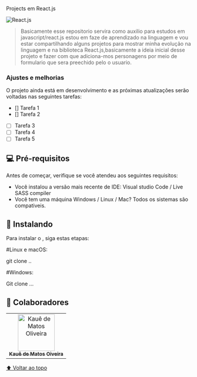  Projects em React.js


<img src="https://i.ytimg.com/vi/ly3m6mv5qvg/maxresdefault.jpg" alt="React.js">

> Basicamente esse repositorio servira como auxilio para estudos em javascript/react.js estou em faze de aprendizado na linguagem e vou estar compartilhando alguns projetos para mostrar minha evolução na linguagem e na biblioteca React.js,basicamente a ideia inicial desse projeto e fazer com que adiciona-mos personagens por meio de formulario que sera preechido pelo o usuario. 

### Ajustes e melhorias

O projeto ainda está em desenvolvimento e as próximas atualizações serão voltadas nas seguintes tarefas:

- [] Tarefa 1
- [] Tarefa 2
- [ ] Tarefa 3
- [ ] Tarefa 4
- [ ] Tarefa 5

## 💻 Pré-requisitos

Antes de começar, verifique se você atendeu aos seguintes requisitos:
* Você instalou a versão mais recente de IDE: Visual studio Code / Live SASS compiler
* Você tem uma máquina Windows / Linux / Mac? Todos os sistemas são compativeis.


## 🚀 Instalando <Hora-aventura-card-add>

Para instalar o <hora-aventura-card-add>, siga estas etapas:

#Linux e macOS:

git clone ..

#Windows:

Git clone ...

## 🤝 Colaboradores

<table>
  <tr>
    <td align="center">
      <a href="#">
        <img src="https://avatars.githubusercontent.com/u/98132837?v=4" width="100px;" alt="Kauê de Matos Oliveira"/><br>
        <sub>
          <b>Kauê de Matos Oiveira</b>
        </sub>
      </a>
    </td>
 </tr>
</table>


[⬆ Voltar ao topo](#Projects-javascript)<br>


